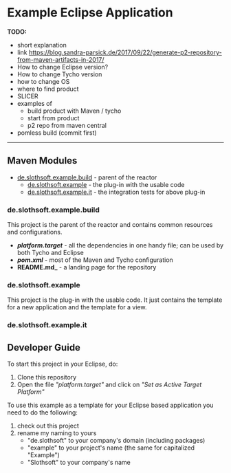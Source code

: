 # Example Eclipse Application

**TODO:**

- short explanation
- link https://blog.sandra-parsick.de/2017/09/22/generate-p2-repository-from-maven-artifacts-in-2017/
- How to change Eclipse version?
- How to change Tycho version
- how to change OS
- where to find product
- SLICER
- examples of
	- build product with Maven / tycho
	- start from product
	- p2 repo from maven central
- pomless build (commit first)


------------------------------------------------------------------

## Maven Modules

- [de.slothsoft.example.build](#de-slothsoft-example-build) - parent of the reactor
    - [de.slothsoft.example](#de-slothsoft-example) - the plug-in with the usable code
    - [de.slothsoft.example.it](#de-slothsoft-example-it) - the integration tests for above plug-in

### de.slothsoft.example.build
  
This project is the parent of the reactor and contains common resources and configurations.

- **_platform.target_** - all the dependencies in one handy file; can be used by both Tycho and Eclipse
- **_pom.xml_** - most of the Maven and Tycho configuration
- **README.md_** - a landing page for the repository


### de.slothsoft.example

This project is the plug-in with the usable code. It just contains the template for a new application and the template for a view.

### de.slothsoft.example.it



## Developer Guide

To start this project in your Eclipse, do:

1. Clone this repository
1. Open the file _"platform.target"_ and click on _"Set as Active Target Platform"_


To use this example as a template for your Eclipse based application you need to do the following:

1. check out this project
1. rename my naming to yours
    - "de.slothsoft" to your company's domain (including packages)
    - "example" to your project's name (the same for capitalized "Example")
    - "Slothsoft" to your company's name